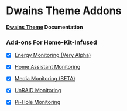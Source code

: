 # Dwains Theme Addons

**[Dwains Theme](https://github.com/dwainscheeren/lovelace-dwains-theme) Documentation**

### Add-ons For Home-Kit-Infused 
- [x] [Energy Monitoring (Very Alpha)](/homeassistant/addons/dwains/addons/more_page/power_usage.yaml)
- [x] [Home Assistant Monitoring](/homeassistant/addons/dwains/ha_monitor.md)
- [x] [Media Monitoring (BETA)](/homeassistant/addons/dwains/addons/more_page/media.yaml)
- [x] [UnRAID Monitoring](/homeassistant/addons/dwains/unraid-monitor.md)
- [x] [Pi-Hole Monitoring](/addons/dwains/unraid-monitor.md/pi-hole.md)

